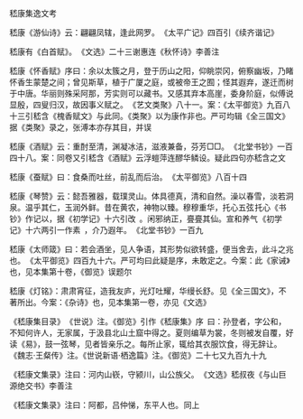 嵇康集逸文考

  

嵇康《游仙诗》云：翩翩凤辖，逢此网罗。 《太平广记》四百引《续齐谐记》  

嵇康有《白首赋》。 《文选》二十三谢惠连《秋怀诗》李善注  

嵇康《怀香赋》序曰：余以太簇之月，登于历山之阳，仰眺崇冈，俯察幽坂，乃睹怀香生蒙楚之间；曾见斯草，植于广厦之庭，或被帝王之囿；怪其遐弃，遂迁而树于中唐。华丽则殊采阿那，芳实则可以藏书。又感其弃本高崖，委身阶庭，似傅说显殷，四叟归汉，故因事义赋之。 《艺文类聚》八十一。案：《太平御览》九百八十三引嵇含《槐香赋文》与此同。《类聚》以为康作非也。严可均辑《全三国文》据《类聚》录之，张溥本亦存其目，并误  

嵇康《酒赋》云：重酎至清，渊凝冰洁，滋液兼备，芬芳□□。 《北堂书钞》一百四十八。案：同卷又引嵇含《酒赋》云浮螘萍连醪华鳞设。疑此四句亦嵇含之文  

嵇康《蚕赋》曰：食桑而吐丝，前乱而后治。 《太平御览》八百十四 

嵇康《琴赞》云：懿吾雅器，载璞灵山。体具德真，清和自然。澡以春雪，淡若洞泉。温乎其仁，玉润外鲜。昔在黄农，神物以臻。穆穆重华，托心五弦 托心《书钞》作记以，据《初学记》十六引改  。闲邪纳正，亹亹其仙。宣和养气 《初学记》十六两引一作素  ，介乃遐年。 《北堂书钞》一百九  

嵇康《太师箴》曰：若会酒坐，见人争语，其形势似欲转盛，便当舍去，此斗之兆也。 《太平御览》四百九十六。严可均曰此疑是序，未敢定之。今案：此《家诫》也，见本集第十卷，《御览》误题尔  

嵇康《灯铭》：肃肃宵征，造我友庐，光灯吐耀，华缦长舒。 见《全三国文》，不著所出。今案：《杂诗》也，见本集第一卷，亦见《文选》  

《嵇康集目录》 《世说》注。《御览》引作《嵇康集》序  曰：孙登者，字公和，不知何许人，无家属，于汲县北山土窟中得之。夏则编草为裳，冬则被发自覆，好读《易》，鼓一弦琴，见者皆亲乐之。每所止家，辄给其衣服饮食，得无辞让。 《魏志·王粲传》注。《世说新语·栖逸篇》注。《御览》二十七又九百九十九  

《嵇康文集录》注曰：河内山嵚，守颍川，山公族父。 《文选》嵇叔夜《与山巨源绝交书》李善注  

《嵇康文集录》注曰：阿都，吕仲悌，东平人也。 同上